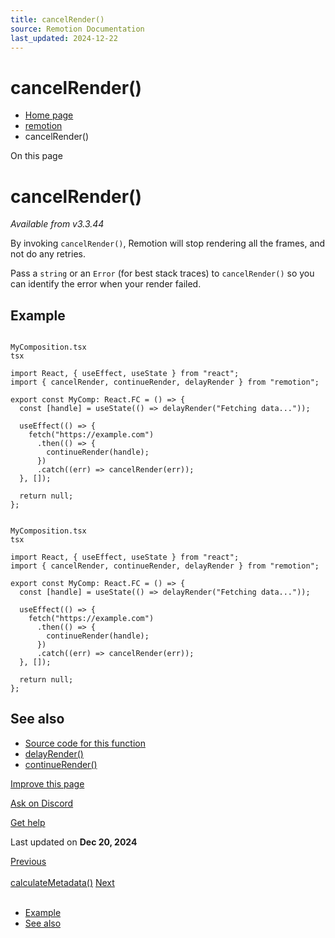 ```yaml
---
title: cancelRender()
source: Remotion Documentation
last_updated: 2024-12-22
---
```


# cancelRender()

- [Home page](/)
- [remotion](/docs/remotion)
- cancelRender()

On this page

# cancelRender()

_Available from v3.3.44_

By invoking `cancelRender()`, Remotion will stop rendering all the frames, and not do any retries.

Pass a `string` or an `Error` (for best stack traces) to `cancelRender()` so you can identify the error when your render failed.

## Example [​](\#example "Direct link to Example")

```

MyComposition.tsx
tsx

import React, { useEffect, useState } from "react";
import { cancelRender, continueRender, delayRender } from "remotion";

export const MyComp: React.FC = () => {
  const [handle] = useState(() => delayRender("Fetching data..."));

  useEffect(() => {
    fetch("https://example.com")
      .then(() => {
        continueRender(handle);
      })
      .catch((err) => cancelRender(err));
  }, []);

  return null;
};
```

```

MyComposition.tsx
tsx

import React, { useEffect, useState } from "react";
import { cancelRender, continueRender, delayRender } from "remotion";

export const MyComp: React.FC = () => {
  const [handle] = useState(() => delayRender("Fetching data..."));

  useEffect(() => {
    fetch("https://example.com")
      .then(() => {
        continueRender(handle);
      })
      .catch((err) => cancelRender(err));
  }, []);

  return null;
};
```

## See also [​](\#see-also "Direct link to See also")

- [Source code for this function](https://github.com/remotion-dev/remotion/blob/main/packages/core/src/cancel-render.ts)
- [delayRender()](/docs/delay-render)
- [continueRender()](/docs/continue-render)

[Improve this page](https://github.com/remotion-dev/remotion/edit/main/packages/docs/docs/cancel-render.mdx)

[Ask on Discord](https://remotion.dev/discord)

[Get help](/docs/get-help)

Last updated on **Dec 20, 2024**

[Previous\
\
calculateMetadata()](/docs/calculate-metadata) [Next\
\
<Composition>](/docs/composition)

- [Example](#example)
- [See also](#see-also)
